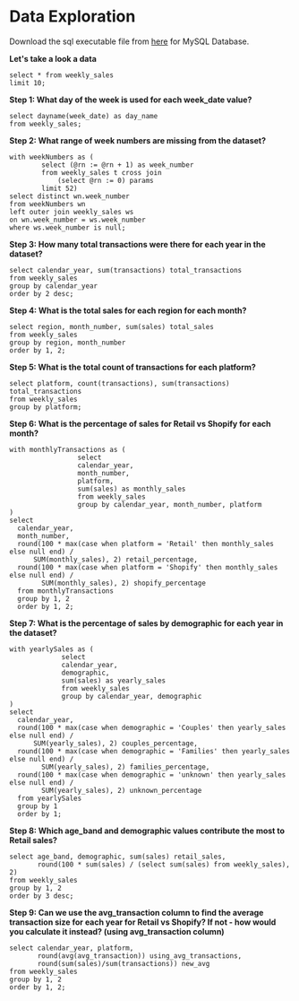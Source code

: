 # Data Exploration

Download the sql executable file from [here](https://github.com/guri634/Data-Mart-Case-Study/blob/main/2_data_exploration.sql) for MySQL Database.

**Let's take a look a data**
```
select * from weekly_sales
limit 10;
```

**Step 1: What day of the week is used for each week_date value?**
```
select dayname(week_date) as day_name
from weekly_sales;
```

**Step 2: What range of week numbers are missing from the dataset?**
```
with weekNumbers as (
		select (@rn := @rn + 1) as week_number
		from weekly_sales t cross join
		 	(select @rn := 0) params
		limit 52)
select distinct wn.week_number
from weekNumbers wn
left outer join weekly_sales ws
on wn.week_number = ws.week_number
where ws.week_number is null;
```

**Step 3: How many total transactions were there for each year in the dataset?**
```
select calendar_year, sum(transactions) total_transactions
from weekly_sales
group by calendar_year
order by 2 desc;
```

**Step 4: What is the total sales for each region for each month?**
```
select region, month_number, sum(sales) total_sales
from weekly_sales
group by region, month_number
order by 1, 2;
```

**Step 5: What is the total count of transactions for each platform?**
```
select platform, count(transactions), sum(transactions) total_transactions
from weekly_sales
group by platform;
```

**Step 6: What is the percentage of sales for Retail vs Shopify for each month?**
```
with monthlyTransactions as (
	 		     select
			     calendar_year, 
			     month_number, 
			     platform, 
			     sum(sales) as monthly_sales
			     from weekly_sales
			     group by calendar_year, month_number, platform
)
select
  calendar_year, 
  month_number, 
  round(100 * max(case when platform = 'Retail' then monthly_sales else null end) / 
      SUM(monthly_sales), 2) retail_percentage,
  round(100 * max(case when platform = 'Shopify' then monthly_sales else null end) / 
        SUM(monthly_sales), 2) shopify_percentage
  from monthlyTransactions
  group by 1, 2
  order by 1, 2;
```

**Step 7: What is the percentage of sales by demographic for each year in the dataset?**
```
with yearlySales as (
		     select
	  	     calendar_year, 
		     demographic, 
		     sum(sales) as yearly_sales
		     from weekly_sales
		     group by calendar_year, demographic
)
select
  calendar_year, 
  round(100 * max(case when demographic = 'Couples' then yearly_sales else null end) / 
      SUM(yearly_sales), 2) couples_percentage,
  round(100 * max(case when demographic = 'Families' then yearly_sales else null end) / 
        SUM(yearly_sales), 2) families_percentage,
  round(100 * max(case when demographic = 'unknown' then yearly_sales else null end) / 
        SUM(yearly_sales), 2) unknown_percentage
  from yearlySales
  group by 1
  order by 1;
```

**Step 8: Which age_band and demographic values contribute the most to Retail sales?**
```
select age_band, demographic, sum(sales) retail_sales,
 	   round(100 * sum(sales) / (select sum(sales) from weekly_sales), 2)
from weekly_sales
group by 1, 2
order by 3 desc;
```

**Step 9: Can we use the avg_transaction column to find the average transaction size 
for each year for Retail vs Shopify? If not - how would you calculate it instead? 
(using avg_transaction column)**
```
select calendar_year, platform, 
	   round(avg(avg_transaction)) using_avg_transactions, 
	   round(sum(sales)/sum(transactions)) new_avg
from weekly_sales
group by 1, 2
order by 1, 2;
```
